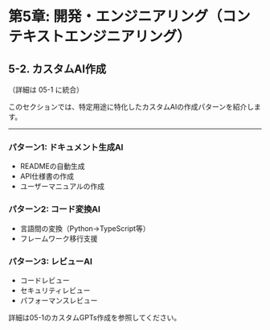 # 第5章: 開発・エンジニアリング（コンテキストエンジニアリング）

## 5-2. カスタムAI作成

（詳細は 05-1 に統合）

このセクションでは、特定用途に特化したカスタムAIの作成パターンを紹介します。

---

### パターン1: ドキュメント生成AI
- READMEの自動生成
- API仕様書の作成
- ユーザーマニュアルの作成

### パターン2: コード変換AI
- 言語間の変換（Python→TypeScript等）
- フレームワーク移行支援

### パターン3: レビューAI
- コードレビュー
- セキュリティレビュー
- パフォーマンスレビュー

詳細は05-1のカスタムGPTs作成を参照してください。
